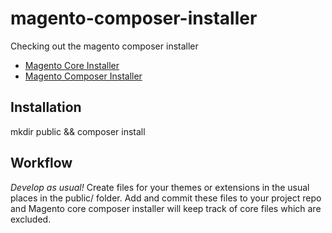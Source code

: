 # magento-composer-installer
Checking out the magento composer installer
 * [Magento Core Installer](https://github.com/AydinHassan/magento-core-composer-installer)
 * [Magento Composer Installer](https://github.com/Cotya/magento-composer-installer)

## Installation
mkdir public && composer install

## Workflow
*Develop as usual!* Create files for your themes or extensions in the usual places in the public/ folder. Add and commit these files to your project repo and Magento core composer installer will keep track of core files which are excluded.
